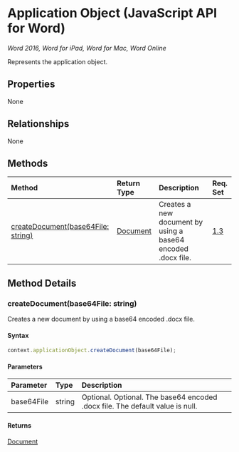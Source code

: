 # Application Object (JavaScript API for Word)

_Word 2016, Word for iPad, Word for Mac, Word Online_

Represents the application object.

## Properties

None

## Relationships
None


## Methods

| Method		   | Return Type	|Description| Req. Set|
|:---------------|:--------|:----------|:----|
|[createDocument(base64File: string)](#createdocumentbase64file-string)|[Document](document.md)|Creates a new document by using a base64 encoded .docx file.|[1.3](../requirement-sets/word-api-requirement-sets.md)|

## Method Details


### createDocument(base64File: string)
Creates a new document by using a base64 encoded .docx file.

#### Syntax
```js
context.applicationObject.createDocument(base64File);
```

#### Parameters
| Parameter	   | Type	|Description|
|:---------------|:--------|:----------|
|base64File|string|Optional. Optional. The base64 encoded .docx file. The default value is null.|

#### Returns
[Document](document.md)
